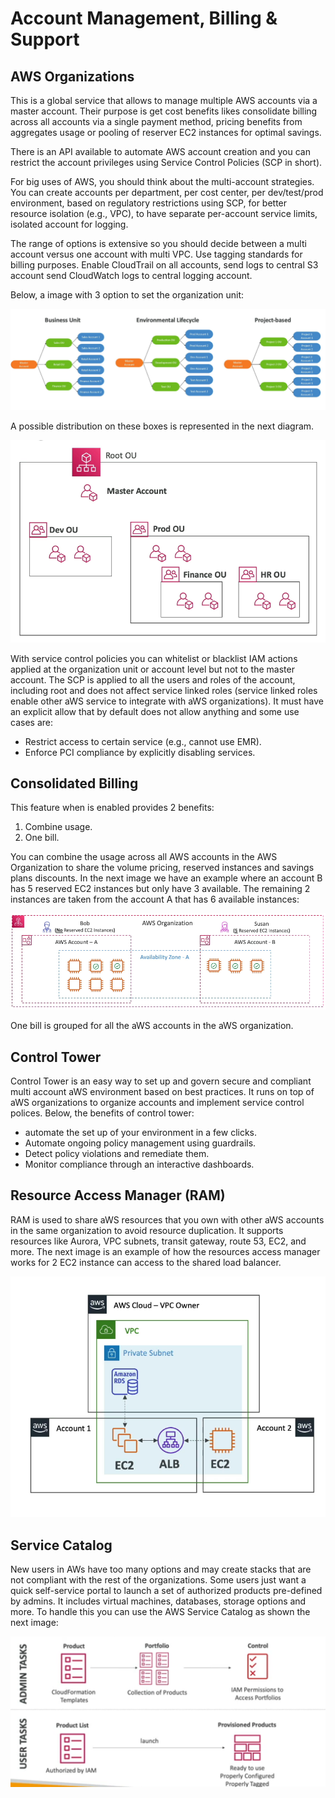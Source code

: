 Account Management, Billing & Support
=====================================

AWS Organizations
-----------------

This is a global service that allows to manage multiple AWS accounts via a master account. Their purpose is get cost benefits likes consolidate billing across all accounts via a single payment method, pricing benefits from aggregates usage or pooling of reserver EC2 instances for optimal savings.

There is an API available to automate AWS account creation and you can restrict the account privileges using Service Control Policies (SCP in short).

For big uses of AWS, you should think about the multi-account strategies. You can create accounts per department, per cost center, per dev/test/prod environment, based on regulatory restrictions using SCP, for better resource isolation (e.g., VPC), to have separate per-account service limits, isolated account for logging.

The range of options is extensive so you should decide between a multi account versus one account with multi VPC. Use tagging standards for billing purposes. Enable CloudTrail on all accounts, send logs to central S3 account send CloudWatch logs to central logging account.

Below, a image with 3 option to set the organization unit:

![Organization Units](../assets/images/15A-organization-units.png)

A possible distribution on these boxes is represented in the next diagram.

![Root OU](../assets/images/15B-root-ou.png)

With service control policies you can whitelist or blacklist IAM actions applied at the organization unit or account level but not to the master account. The SCP is applied to all the users and roles of the account, including root and does not affect service linked roles (service linked roles enable other aWS service to integrate with aWS organizations). It must have an explicit allow that by default does not allow anything and some use cases are:

- Restrict access to certain service (e.g., cannot use EMR).
- Enforce PCI compliance by explicitly disabling services.

Consolidated Billing
--------------------

This feature when is enabled provides 2  benefits:

1. Combine usage.
2. One bill.

You can combine the usage across all AWS accounts in the AWS Organization to share the volume pricing, reserved instances and savings plans discounts. In the next image we have an example where an account B has 5 reserved EC2 instances but only have 3 available. The remaining 2 instances are taken from the account A that has 6 available instances:

![Consolidated Billing](../assets/images/15C-consolidated-billing.png)

One bill is grouped for all the aWS accounts in the aWS organization.

Control Tower
-------------

Control Tower is an easy way to set up and govern secure and compliant multi account aWS environment based on best practices. It runs on top of aWS organizations to organize accounts and implement service control polices. Below, the benefits of control tower:

- automate the set up of your environment in a few clicks.
- Automate ongoing policy management using guardrails.
- Detect policy violations and remediate them.
- Monitor compliance through an interactive dashboards.

Resource Access Manager (RAM)
-----------------------------

RAM is used to share aWS resources that you own with other aWS accounts in the same organization to avoid resource duplication. It supports resources like Aurora, VPC  subnets, transit gateway, route 53, EC2, and more. The next image is an example of how the resources access manager works for 2 EC2 instance can access to the shared load balancer.

![RAM](../assets/images/15D-RAM.png)

Service Catalog
---------------

New users in AWs have too many options and may create stacks that are not compliant with the rest of the organizations. Some users just want a quick self-service portal to launch a set of authorized products pre-defined by admins. It includes virtual machines, databases, storage options and more. To handle this you can use the AWS Service Catalog as shown the next image:

![Service Catalog](../assets/images/15E-service-catalog.png)
